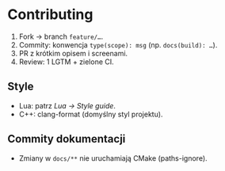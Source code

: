 ﻿# Contributing


1. Fork → branch `feature/…`.
2. Commity: konwencja `type(scope): msg` (np. `docs(build): …`).
3. PR z krótkim opisem i screenami.
4. Review: 1 LGTM + zielone CI.
## Style

- Lua: patrz _Lua → Style guide_.
- C++: clang-format (domyślny styl projektu).
## Commity dokumentacji

- Zmiany w `docs/**` nie uruchamiają CMake (paths-ignore).

